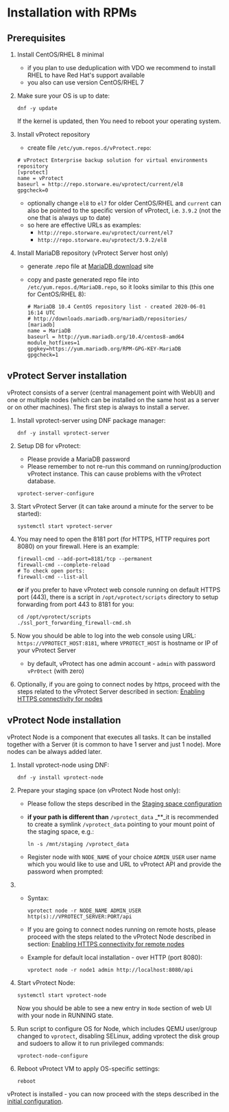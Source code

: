 # Installation with RPMs

## Prerequisites

1. Install CentOS/RHEL 8 minimal
   * if you plan to use deduplication with VDO we recommend to install RHEL to have Red Hat's support available
   * you also can use version CentOS/RHEL 7
2. Make sure your OS is up to date:

   ```text
   dnf -y update
   ```

   If the kernel is updated, then You need to reboot your operating system.

3. Install vProtect repository

   * create file `/etc/yum.repos.d/vProtect.repo`:

   ```text
   # vProtect Enterprise backup solution for virtual environments repository
   [vprotect]
   name = vProtect
   baseurl = http://repo.storware.eu/vprotect/current/el8
   gpgcheck=0
   ```

   * optionally change `el8` to `el7` for older CentOS/RHEL and `current` can also be pointed to the specific version of vProtect, i.e. `3.9.2` \(not the one that is always up to date\)
   * so here are effective URLs as examples: 
     * `http://repo.storware.eu/vprotect/current/el7`
     * `http://repo.storware.eu/vprotect/3.9.2/el8`

4. Install MariaDB repository \(vProtect Server host only\)
   * generate .repo file at [MariaDB download](https://downloads.mariadb.org/mariadb/repositories) site
   * copy and paste generated repo file into `/etc/yum.repos.d/MariaDB.repo`, so it looks similar to this \(this one for CentOS/RHEL 8\):

     ```text
     # MariaDB 10.4 CentOS repository list - created 2020-06-01 16:14 UTC
     # http://downloads.mariadb.org/mariadb/repositories/
     [mariadb]
     name = MariaDB
     baseurl = http://yum.mariadb.org/10.4/centos8-amd64
     module_hotfixes=1
     gpgkey=https://yum.mariadb.org/RPM-GPG-KEY-MariaDB
     gpgcheck=1
     ```

## vProtect Server installation

vProtect consists of a server \(central management point with WebUI\) and one or multiple nodes \(which can be installed on the same host as a server or on other machines\). The first step is always to install a server.

1. Install vprotect-server using DNF package manager:

   ```text
   dnf -y install vprotect-server
   ```

2. Setup DB for vProtect:

   * Please provide a MariaDB password
   * Please remember to not re-run this command on running/production vProtect instance. This can cause problems with the vProtect database.

   ```text
   vprotect-server-configure
   ```

3. Start vProtect Server \(it can take around a minute for the server to be started\):

   ```text
   systemctl start vprotect-server
   ```

4. You may need to open the 8181 port \(for HTTPS, HTTP requires port 8080\) on your firewall. Here is an example:

   ```text
   firewall-cmd --add-port=8181/tcp --permanent
   firewall-cmd --complete-reload
   # To check open ports:
   firewall-cmd --list-all
   ```

   **or** if you prefer to have vProtect web console running on default HTTPS port \(443\), there is a script in `/opt/vprotect/scripts` directory to setup forwarding from port 443 to 8181 for you:

   ```text
   cd /opt/vprotect/scripts
   ./ssl_port_forwarding_firewall-cmd.sh
   ```

5. Now you should be able to log into the web console using URL: `https://VPROTECT_HOST:8181`, where `VPROTECT_HOST` is hostname or IP of your vProtect Server
   * by default, vProtect has one admin account - `admin` with password `vPr0tect` \(with zero\)
6. Optionally, if you are going to connect nodes by https, proceed with the steps related to the vProtect Server described in section: [Enabling HTTPS connectivity for nodes](common-tasks/enabling-https-connectivity-for-nodes.md)

## vProtect Node installation

vProtect Node is a component that executes all tasks. It can be installed together with a Server \(it is common to have 1 server and just 1 node\). More nodes can be always added later.

1. Install vprotect-node using DNF:

   ```text
   dnf -y install vprotect-node
   ```

2. Prepare your staging space \(on vProtect Node host only\):
   * Please follow the steps described in the [Staging space configuration](common-tasks/staging-space-configuration.md)
   * **if your path is different than** `/vprotect_data` \_\*\*\_it is recommended to create a symlink `/vprotect_data` pointing to your mount point of the staging space, e.g.:

     ```text
     ln -s /mnt/staging /vprotect_data
     ```

   * Register node with `NODE_NAME` of your choice `ADMIN_USER` user name which you would like to use and URL to vProtect API and provide the password when prompted:
3. * Syntax:

     ```text
     vprotect node -r NODE_NAME ADMIN_USER http(s)://VPROTECT_SERVER:PORT/api
     ```

   * If you are going to connect nodes running on remote hosts, please proceed with the steps related to the vProtect Node described in section: [Enabling HTTPS connectivity for remote nodes](common-tasks/enabling-https-connectivity-for-nodes.md)
   * Example for default local installation - over HTTP \(port 8080\):

     ```text
     vprotect node -r node1 admin http://localhost:8080/api
     ```
4. Start vProtect Node:

   ```text
   systemctl start vprotect-node
   ```

   Now you should be able to see a new entry in `Node` section of web UI with your node in RUNNING state.

5. Run script to configure OS for Node, which includes QEMU user/group changed to `vprotect`, disabling SELinux, adding vprotect the disk group and sudoers to allow it to run privileged commands:

   ```text
   vprotect-node-configure
   ```

6. Reboot vProtect VM to apply OS-specific settings:

   ```text
   reboot
   ```

vProtect is installed - you can now proceed with the steps described in the [initial configuration](initial-configuration.md).

